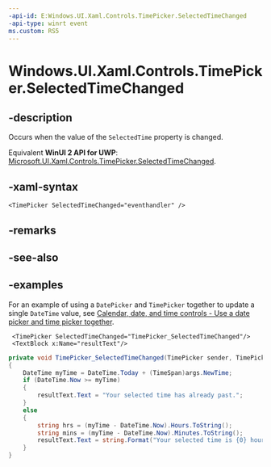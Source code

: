 ```yaml
---
-api-id: E:Windows.UI.Xaml.Controls.TimePicker.SelectedTimeChanged
-api-type: winrt event
ms.custom: RS5
---
```


<!-- Event syntax.
public event TypedEventHandler SelectedTimeChanged<TimePicker, TimePickerSelectedValueChangedEventArgs>
-->

# Windows.UI.Xaml.Controls.TimePicker.SelectedTimeChanged

## -description

Occurs when the value of the `SelectedTime` property is changed.

Equivalent **WinUI 2 API for UWP**: [Microsoft.UI.Xaml.Controls.TimePicker.SelectedTimeChanged](/windows/winui/api/microsoft.ui.xaml.controls.timepicker.selectedtimechanged).

## -xaml-syntax

```xaml
<TimePicker SelectedTimeChanged="eventhandler" />
```

## -remarks

## -see-also

## -examples

For an example of using a `DatePicker` and `TimePicker` together to update a single `DateTime` value, see [Calendar, date, and time controls - Use a date picker and time picker together](/windows/uwp/design/controls-and-patterns/date-and-time#use-a-date-picker-and-time-picker-together).

```xaml
 <TimePicker SelectedTimeChanged="TimePicker_SelectedTimeChanged"/>
 <TextBlock x:Name="resultText"/>
```

```csharp
private void TimePicker_SelectedTimeChanged(TimePicker sender, TimePickerSelectedValueChangedEventArgs args)
{
    DateTime myTime = DateTime.Today + (TimeSpan)args.NewTime;
    if (DateTime.Now >= myTime)
    {
        resultText.Text = "Your selected time has already past.";
    }
    else
    {
        string hrs = (myTime - DateTime.Now).Hours.ToString();
        string mins = (myTime - DateTime.Now).Minutes.ToString();
        resultText.Text = string.Format("Your selected time is {0} hours, {1} minutes from now.", hrs, mins);
    }
}
```
